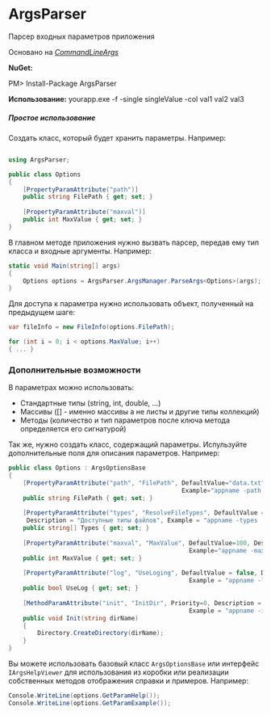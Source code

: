 # ArgsParser
Парсер входных параметров приложения

Основано на *[CommandLineArgs](https://github.com/azykin/commandlineargs)*

**NuGet:** 

PM> Install-Package ArgsParser

**Использование:** yourapp.exe -f -single singleValue -col val1 val2 val3 

##### Простое использование

Создать класс, который будет хранить параметры. Например:

```c#

using ArgsParser;

public class Options
{
	[PropertyParamAttribute("path")]
	public string FilePath { get; set; }
	
	[PropertyParamAttribute("maxval")]
	public int MaxValue { get; set; }
}

```
В главном методе приложения нужно вызвать парсер, передав ему тип класса и входные аргументы. Например:
```c#
static void Main(string[] args)
{
    Options options = ArgsParser.ArgsManager.ParseArgs<Options>(args);
}
```
Для доступа к параметра нужно использовать объект, полученный на предыдущем шаге:
```c#
var fileInfo = new FileInfo(options.FilePath);

for (int i = 0; i < options.MaxValue; i++)
{ ... }
```

### Дополнительные возможности

В параметрах можно использовать: 
- Стандартные типы (string, int, double, ...) 
- Массивы ([] - именно массивы а не листы и другие типы коллекций)
- Методы (количество и тип параметров после ключа метода определяется его сигнатурой)

Так же, нужно создать класс, содержащий параметры. Испульзуйте дополнительные поля для описания параметров. Например:
```c#
public class Options : ArgsOptionsBase
{
	[PropertyParamAttribute("path", "FilePath", DefaultValue="data.txt", Description="Файл исходных данных", 
	                                            Example="appname -path datafile.txt")]
	public string FilePath { get; set; }
	
	[PropertyParamAttribute("types", "ResolveFileTypes", DefaultValue = new string[] { ".txt", ".log" }, 
	 Description = "Доступные типы файлов", Example = "appname -types .txt .doc .rtf")]
	public string[] Types { get; set; }
	
	[PropertyParamAttribute("maxval", "MaxValue", DefaultValue=100, Description="Максимальное количество строк",
	                                              Example="appname -maxval 1000")]
	public int MaxValue { get; set; }
	
	[PropertyParamAttribute("log", "UseLoging", DefaultValue = false, Description = "Использовать лог для ошибок",
	                                              Example = "appname -log")]
	public bool UseLog { get; set; }
	
	[MethodParamAttribute("init", "InitDir", Priority=0, Description = "Инициализировать рабочую дирректорию",
	                                              Example = "appname -init appname_data")]
	public void Init(string dirName)
	{
	    Directory.CreateDirectory(dirName);
	}
}
```        
Вы можете использовать базовый класс `ArgsOptionsBase` или интерфейс `IArgsHelpViewer` для использования из коробки или реализации собственных методов отображения справки и примеров. Например:
```c#
Console.WriteLine(options.GetParamHelp());
Console.WriteLine(options.GetParamExample());
```
